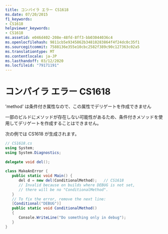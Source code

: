 ```yaml
---
title: コンパイラ エラー CS1618
ms.date: 07/20/2015
f1_keywords:
- CS1618
helpviewer_keywords:
- CS1618
ms.assetid: e046d402-208e-48fd-8ff3-bb03044036c4
ms.openlocfilehash: 9811cb5e9345862b34810283864f4f24dc0c35f1
ms.sourcegitcommit: 7588136e355e10cbc2582f389c90c127363c02a5
ms.translationtype: MT
ms.contentlocale: ja-JP
ms.lasthandoff: 03/12/2020
ms.locfileid: "79171191"
---
```

# <a name="compiler-error-cs1618"></a>コンパイラ エラー CS1618
'method' は条件付き属性なので、この属性でデリゲートを作成できません  
  
 一部のビルドにメソッドが存在しない可能性があるため、条件付きメソッドを使用してデリゲートを作成することはできません。  
  
 次の例では CS1618 が生成されます。  
  
```csharp  
// CS1618.cs  
using System;  
using System.Diagnostics;  
  
delegate void del();  
  
class MakeAnError {  
   public static void Main() {  
      del d = new del(ConditionalMethod);   // CS1618  
      // Invalid because on builds where DEBUG is not set,
      // there will be no "ConditionalMethod".  
   }  
   // To fix the error, remove the next line:  
   [Conditional("DEBUG")]  
   public static void ConditionalMethod()
   {  
      Console.WriteLine("Do something only in debug");  
   }  
}  
```
